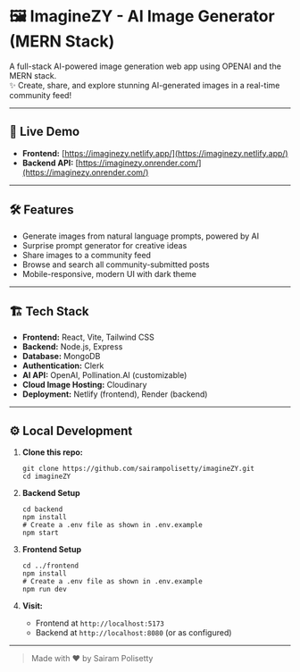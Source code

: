 # 🖼️ ImagineZY - AI Image Generator (MERN Stack)

A full-stack AI-powered image generation web app using OPENAI and the MERN stack.  
✨ Create, share, and explore stunning AI-generated images in a real-time community feed!

---

## 🚀 Live Demo

- **Frontend:** [https://imaginezy.netlify.app/](https://imaginezy.netlify.app/)
- **Backend API:** [https://imaginezy.onrender.com/](https://imaginezy.onrender.com/)

---

## 🛠️ Features

- Generate images from natural language prompts, powered by AI
- Surprise prompt generator for creative ideas
- Share images to a community feed
- Browse and search all community-submitted posts
- Mobile-responsive, modern UI with dark theme

---

## 🏗️ Tech Stack

- **Frontend:** React, Vite, Tailwind CSS
- **Backend:** Node.js, Express
- **Database:** MongoDB
- **Authentication:** Clerk
- **AI API:** OpenAI, Pollination.AI (customizable)
- **Cloud Image Hosting:** Cloudinary
- **Deployment:** Netlify (frontend), Render (backend)

---

## ⚙️ Local Development

1. **Clone this repo:**
    ```
    git clone https://github.com/sairampolisetty/imagineZY.git
    cd imagineZY
    ```

2. **Backend Setup**
    ```
    cd backend
    npm install
    # Create a .env file as shown in .env.example
    npm start
    ```

3. **Frontend Setup**
    ```
    cd ../frontend
    npm install
    # Create a .env file as shown in .env.example
    npm run dev
    ```

4. **Visit:**
    - Frontend at `http://localhost:5173`
    - Backend at `http://localhost:8080` (or as configured)

---

> Made with ❤️ by Sairam Polisetty
